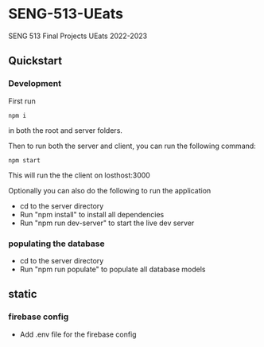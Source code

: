 # SENG-513-UEats

SENG 513 Final Projects UEats 2022-2023

## Quickstart

### Development

First run 
``` 
npm i
```
in both the root and server folders.

Then to run both the server and client, you can run the following command:

```
npm start
```

This will run the the client on losthost:3000

Optionally you can also do the following to run the application

- cd to the server directory
- Run "npm install" to install all dependencies
- Run "npm run dev-server" to start the live dev server

### populating the database

- cd to the server directory
- Run "npm run populate" to populate all database models

## static

### firebase config

- Add .env file for the firebase config
